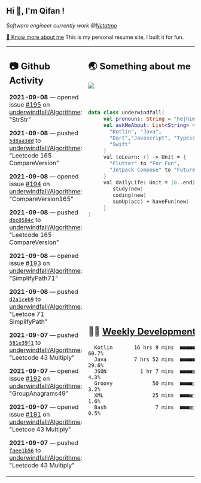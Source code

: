 <h2> Hi 👋, I'm Qifan ! </h2>
<p><em>Software engineer currently work @<a href="https://www.netatmo.com">Netatmo</a>
</em></p><p><a href="https://qifanyang.com/resume" target="_blank"> 🔭 Know more about me</a> This is my personal resume site, I built it for fun.</p>
<table><tr><td valign="top" rowspan="2">

 ## 📷 Github Activity
 <!-- githubActivity starts -->
  **2021-09-08** — opened issue [#195](https://api.github.com/repos/underwindfall/Algorithme/issues/195) on [underwindfall/Algorithme](https://api.github.com/repos/underwindfall/Algorithme): "StrStr"

  **2021-09-08** — pushed [`5d8aa3dd`](https://github.com/underwindfall/Algorithme/commit/5d8aa3ddbb1c410ecdda5b1529b652de45e85757) to [underwindfall/Algorithme](https://api.github.com/repos/underwindfall/Algorithme): "Leetcode 165  CompareVersion"

  **2021-09-08** — opened issue [#194](https://api.github.com/repos/underwindfall/Algorithme/issues/194) on [underwindfall/Algorithme](https://api.github.com/repos/underwindfall/Algorithme): "CompareVersion165"

  **2021-09-08** — pushed [`dbc0584c`](https://github.com/underwindfall/Algorithme/commit/dbc0584cc6b5eee5d8ea89764bbe5572812d36e7) to [underwindfall/Algorithme](https://api.github.com/repos/underwindfall/Algorithme): "Leetcode 165  CompareVersion"

  **2021-09-08** — opened issue [#193](https://api.github.com/repos/underwindfall/Algorithme/issues/193) on [underwindfall/Algorithme](https://api.github.com/repos/underwindfall/Algorithme): "SimplifyPath71"

  **2021-09-08** — pushed [`d2a1ceb9`](https://github.com/underwindfall/Algorithme/commit/d2a1ceb9d906af185ef911de5a4899ee28b39e1c) to [underwindfall/Algorithme](https://api.github.com/repos/underwindfall/Algorithme): "Leetcoe 71 SimplifyPath"

  **2021-09-07** — pushed [`581e39f1`](https://github.com/underwindfall/Algorithme/commit/581e39f103c2a6a18a66500e754af9731cea4feb) to [underwindfall/Algorithme](https://api.github.com/repos/underwindfall/Algorithme): "Leetcode 43 Multiply"

  **2021-09-07** — opened issue [#192](https://api.github.com/repos/underwindfall/Algorithme/issues/192) on [underwindfall/Algorithme](https://api.github.com/repos/underwindfall/Algorithme): "GroupAnagrams49"

  **2021-09-07** — opened issue [#191](https://api.github.com/repos/underwindfall/Algorithme/issues/191) on [underwindfall/Algorithme](https://api.github.com/repos/underwindfall/Algorithme): "Leetcoe 43 Multiply"

  **2021-09-07** — pushed [`faee1b56`](https://github.com/underwindfall/Algorithme/commit/faee1b56314a9fccc7eae39ab2e4859136ad9539) to [underwindfall/Algorithme](https://api.github.com/repos/underwindfall/Algorithme): "Leetcode 43 Multiply"
 <!-- githubActivity ends -->
 </td><td valign="top">

 ## 🌏 Something about me
 <!-- profile starts -->
 <a href="https://github.com/underwindfall" width="100%">
   <img src="https://activity-graph.herokuapp.com/graph?username=underwindfall&theme=react-dark&hide_border=true&bg_color=00000000&color=BDDFFF&line=6E93B5&point=BDDFFF"/>
 </a>
 <br/>
 <br/>
 <br/>

 ```kotlin
 data class underwindfall(
      val pronouns: String = "he|him",
      val askMeAbout: List<String> = listOf(
        "Kotlin", "Java",
        "Dart","Javascript", "Typescript",
        "Swift"
      )
      val toLearn: () -> Unit = {
        "Flutter" to "For Fun",
        "Jetpack Compose" to "Future"
      }
      val dailyLife: Unit = (0..end).reduce { acc, new ->
         study(new)
         coding(new)
         sumUp(acc) + haveFun(new)
      }
 )
 ```
 <!-- profile ends -->
 </td></tr><tr><td valign="top">

 ## 🏊‍♂️ <a href="https://gist.github.com/underwindfall/377ee88ba1fabd1e93516e48ca9c61eb" target="_blank">Weekly Development Breakdown</a>
  <!-- codeTime starts -->
  ```text
    Kotlin       16 hrs 9 mins  ■■■■■■■■■■■■■■■■■■□□□□□□  60.7%
    Java         7 hrs 52 mins  ■■■■■■■■■■▥□□□□□□□□□□□□□  29.6%
    JSON           1 hr 7 mins  ■■■■▥□□□□□□□□□□□□□□□□□□□   4.3%
    Groovy             50 mins  ■■■■◱□□□□□□□□□□□□□□□□□□□   3.2%
    XML                25 mins  ■■■▦□□□□□□□□□□□□□□□□□□□□   1.6%
    Bash                7 mins  ■■■▥□□□□□□□□□□□□□□□□□□□□   0.5%
  ```
  <!-- codeTime starts -->
  </td></tr></table>